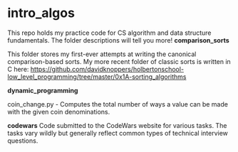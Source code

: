 # intro_algos
This repo holds my practice code for CS algorithm and data structure fundamentals.
The folder descriptions will tell you more!
**comparison_sorts**

This folder stores my first-ever attempts at writing the canonical comparison-based sorts.
My more recent folder of classic sorts is written in C here:
https://github.com/davidknoppers/holbertonschool-low_level_programming/tree/master/0x1A-sorting_algorithms

**dynamic_programming**

coin_change.py - Computes the total number of ways a value can be made with the given coin denominations.

**codewars**
Code submitted to the CodeWars website for various tasks. The tasks vary wildly but
generally reflect common types of technical interview questions.